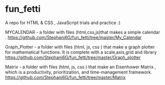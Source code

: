 # fun_fetti
A repo for HTML &amp; CSS  , JavaScript trials and practice :)

MYCALENDAR - a folder with files (html,css,js)that makes a simple calendar .
https://github.com/Stephani6G/fun_fetti/tree/master/My_Calendar

Graph_Plotter - a folder with files (html, js, css ) that make a graph plotter for  mathematical functions. It is complete with a scale,axis,grid and library
https://github.com/Stephani6G/fun_fetti/tree/master/Graph_plotter
 
Matrix - a folder with files (html, js, css ) that make an Eisenhower Matrix , which is a productivity, prioritization, and time-management framework.
https://github.com/Stephani6G/fun_fetti/tree/master/Matrix
